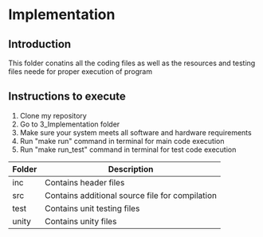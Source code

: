 # Implementation
## Introduction
This folder conatins all the coding files as well as the resources and testing files neede for proper execution of program

## Instructions to execute
1. Clone my repository
2. Go to 3_Implementation folder
3. Make sure your system meets all software and hardware requirements
4. Run "make run" command in terminal for main code execution
5. Run "make run_test" command in terminal for test code execution

| Folder | Description |
| --- | --- |
| inc | Contains header files |
| src | Contains additional source file for compilation |
| test | Contains unit testing files |
| unity| Contains unity files|

